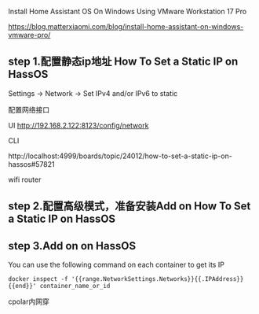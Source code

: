 



Install Home Assistant OS On Windows Using VMware Workstation 17 Pro

https://blog.matterxiaomi.com/blog/install-home-assistant-on-windows-vmware-pro/

## step 1.配置静态ip地址 How To Set a Static IP on HassOS

Settings → Network → Set IPv4 and/or IPv6 to static

配置网络接口

UI
http://192.168.2.122:8123/config/network

CLI

http://localhost:4999/boards/topic/24012/how-to-set-a-static-ip-on-hassos#57821

wifi router

## step 2.配置高级模式，准备安装Add on How To Set a Static IP on HassOS


## step 3.Add on on HassOS


You can use the following command on each container to get its IP
~~~
docker inspect -f '{{range.NetworkSettings.Networks}}{{.IPAddress}}{{end}}' container_name_or_id
~~~


cpolar内网穿
